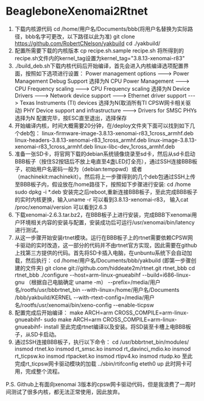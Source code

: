 # BeagleboneXenomai2Rtnet
1.	下载内核源代码
cd /home/用户名/Documents/bbb(将用户名替换为实际路径，bbb名字可更改，以下路径以此为准)
git clone https://github.com/RobertCNelson/yakbuild
cd ./yakbuild/
2.	配置所需要下载的内核版本
cp recipe.sh.sample recipe.sh
将所得到的 recipe.sh文件内的kernel_tag设置为kernel_tag="3.8.13-xenomai-r83" 
3.	./build_deb.sh下载内核代码后开始编译，首先会进入内核编译选项配置界面，按照如下选项进行设置：
Power management options  --->
Power Management Debug Support 选择为N
CPU Power Management  --->
CPU Frequency scaling  --->
	CPU Frequency scaling 选择为N
Device Drivers  --->
Network device support  --->
Ethernet driver support  --->
	Texas Instruments (TI) devices 选择为N(取消所有TI CPSW网卡相关驱动)
PHY Device support and infrastructure  --->
	Drivers for SMSC PHYs 选择为N
	配置完毕，按ESC直至退出，选择保存
4.	开始编译内核，时间大概需要20分钟，在/deploy文件夹下面可以找到如下几个deb包：
linux-firmware-image-3.8.13-xenomai-r83_1cross_armhf.deb
linux-headers-3.8.13-xenomai-r83_1cross_armhf.deb
linux-image-3.8.13-xenomai-r83_1cross_armhf.deb
linux-libc-dev_1cross_armhf.deb
5.	准备一张SD卡，将官网下载的debian系统镜像烧录至sd卡，然后从sd卡启动BBB板子（按住S2按钮后不放上电直至4盏LED灯全亮），通过SSH连接BBB板子，初始用户名密码一般为（debian:temppwd）或者（machinekit:machinekit）。然后将上一步骤得到的几个deb包通过SSH上传至BBB板子内，假设放在/home路径下，按照如下步骤进行安装:
cd /home
sudo dpkg -i *.deb
	安装完之后reboot,重新连接BBB板子，至此完成BBB板子的实时内核更换，输入uname -r 可以看到3.8.13-xenomai-r83， 输入cat /proc/xenomai/version 可以看到2.6.3
6.	下载xenomai-2.6.3.tar.bz2，在BBB板子上进行安装，完成BBB下xenomai用户环境相关内容的安装与配置，安装成功后可运行/usr/xenomai/bin/latency 进行测试。
7.	从这一步骤开始安装rtnet模块。运行在BBB板子上的rtnet需要依赖CPSW网卡驱动的实时改造，这一部分的代码并不由rtnet官方实现，因此需要在github上找第三方提供的代码。首先将SD卡插入电脑，在unbuntu系统下会自动加载，然后执行：
cd /home/用户名/Documents/bbb/yakbuild (即第一步骤创建的文件夹)
git clone git://github.com/hiddeate2m/rtnet.git rtnet_bbb
cd rtnet_bbb
./configure --host=arm-linux-gnueabihf
 --build=i686-linux-gnu （根据自己电脑确定 uname -m）
 --prefix=/media/用户名/rootfs/usr/bbbrtnet_bin
 --with-linux=/home/用户名/Documents /bbb/yakbuild/KERNEL
 --with-rtext-config=/media/用户名/rootfs/usr/xenomai/bin/xeno-config
 --enable-ticpsw
8.	配置完成后开始编译：
	make ARCH=arm CROSS_COMPILE=arm-linux-gnueabihf- 
sudo make ARCH=arm CROSS_COMPILE=arm-linux-gnueabihf- install
至此完成rtnet编译以及安装。将SD装至卡槽上电BBB板子，从SD卡启动。
9.	通过SSH连接BBB板子，执行以下命令：
cd /usr/bbbrtnet_bin/modules/
insmod rtnet.ko
insmod rt_smsc.ko
insmod rt_davinci_mdio.ko
insmod rt_ticpsw.ko
insmod rtpacket.ko
insmod rtipv4.ko
insmod rtudp.ko 
至此完成rt_ticpsw网卡驱动模块的加载
../sbin/rtifconfig eteth0 up 
此时网卡可用，完成整个流程。




P.S. Github上有面向xenomai 3版本的cpsw网卡驱动代码，但是我浪费了一周时间测试了很多内核，都无法正常使用，因此放弃。
